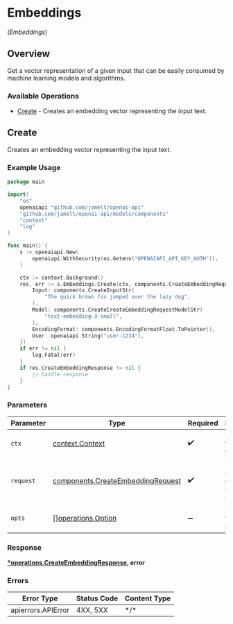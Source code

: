 # Embeddings
(*Embeddings*)

## Overview

Get a vector representation of a given input that can be easily consumed by machine learning models and algorithms.

### Available Operations

* [Create](#create) - Creates an embedding vector representing the input text.

## Create

Creates an embedding vector representing the input text.

### Example Usage

```go
package main

import(
	"os"
	openaiapi "github.com/jamelt/openai-api"
	"github.com/jamelt/openai-api/models/components"
	"context"
	"log"
)

func main() {
    s := openaiapi.New(
        openaiapi.WithSecurity(os.Getenv("OPENAIAPI_API_KEY_AUTH")),
    )

    ctx := context.Background()
    res, err := s.Embeddings.Create(ctx, components.CreateEmbeddingRequest{
        Input: components.CreateInputStr(
            "The quick brown fox jumped over the lazy dog",
        ),
        Model: components.CreateCreateEmbeddingRequestModelStr(
            "text-embedding-3-small",
        ),
        EncodingFormat: components.EncodingFormatFloat.ToPointer(),
        User: openaiapi.String("user-1234"),
    })
    if err != nil {
        log.Fatal(err)
    }
    if res.CreateEmbeddingResponse != nil {
        // handle response
    }
}
```

### Parameters

| Parameter                                                                              | Type                                                                                   | Required                                                                               | Description                                                                            |
| -------------------------------------------------------------------------------------- | -------------------------------------------------------------------------------------- | -------------------------------------------------------------------------------------- | -------------------------------------------------------------------------------------- |
| `ctx`                                                                                  | [context.Context](https://pkg.go.dev/context#Context)                                  | :heavy_check_mark:                                                                     | The context to use for the request.                                                    |
| `request`                                                                              | [components.CreateEmbeddingRequest](../../models/components/createembeddingrequest.md) | :heavy_check_mark:                                                                     | The request object to use for the request.                                             |
| `opts`                                                                                 | [][operations.Option](../../models/operations/option.md)                               | :heavy_minus_sign:                                                                     | The options for this request.                                                          |

### Response

**[*operations.CreateEmbeddingResponse](../../models/operations/createembeddingresponse.md), error**

### Errors

| Error Type         | Status Code        | Content Type       |
| ------------------ | ------------------ | ------------------ |
| apierrors.APIError | 4XX, 5XX           | \*/\*              |
